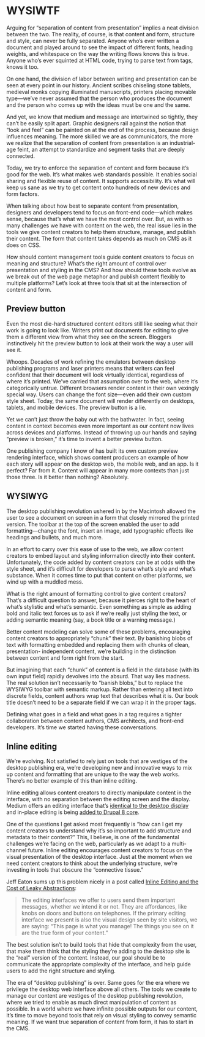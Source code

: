 # WYSIWTF

Arguing for “separation of content from presentation” implies a neat division
between the two. The reality, of course, is that content and form, structure and
style, can never be fully separated. Anyone who’s ever written a document and
played around to see the impact of different fonts, heading weights, and
whitespace on the way the writing flows knows this is true. Anyone who’s ever
squinted at HTML code, trying to parse text from tags, knows it too.

On one hand, the division of labor between writing and presentation can be seen
at every point in our history. Ancient scribes chiseling stone tablets, medieval
monks copying illuminated manuscripts, printers placing movable type—we’ve never
assumed that the person who produces the document and the person who comes up
with the ideas must be one and the same.

And yet, we know that medium and message are intertwined so tightly, they can’t
be easily split apart. Graphic designers rail against the notion that “look and
feel” can be painted on at the end of the process, because design influences
meaning. The more skilled we are as communicators, the more we realize that the
separation of content from presentation is an industrial-age feint, an attempt
to standardize and segment tasks that are deeply connected.

Today, we try to enforce the separation of content and form because it’s good
for the web. It’s what makes web standards possible. It enables social sharing
and flexible reuse of content. It supports accessibility. It’s what will keep us
sane as we try to get content onto hundreds of new devices and form factors.

When talking about how best to separate content from presentation, designers and
developers tend to focus on front-end code—which makes sense, because that’s
what we have the most control over. But, as with so many challenges we have with
content on the web, the real issue lies in the tools we give content creators to
help them structure, manage, and publish their content. The form that content
takes depends as much on CMS as it does on CSS.

How should content management tools guide content creators to focus on meaning
and structure? What’s the right amount of control over presentation and styling
in the CMS? And how should these tools evolve as we break out of the web page
metaphor and publish content flexibly to multiple platforms? Let’s look at three
tools that sit at the intersection of content and form.

## Preview button

Even the most die-hard structured content editors still like seeing what their
work is going to look like. Writers print out documents for editing to give them
a different view from what they see on the screen. Bloggers instinctively hit
the preview button to look at their work the way a user will see it.

Whoops. Decades of work refining the emulators between desktop publishing
programs and laser printers means that writers can feel confident that their
document will look virtually identical, regardless of where it’s printed. We’ve
carried that assumption over to the web, where it’s categorically untrue.
Different browsers render content in their own vexingly special way. Users can
change the font size—even add their own custom style sheet. Today, the same
document will render differently on desktops, tablets, and mobile devices. The
preview button is a lie.

Yet we can’t just throw the baby out with the bathwater. In fact, seeing content
in context becomes even more important as our content now lives across devices
and platforms. Instead of throwing up our hands and saying “preview is broken,”
it’s time to invent a better preview button.

One publishing company I know of has built its own custom preview rendering
interface, which shows content producers an example of how each story will
appear on the desktop web, the mobile web, and an app. Is it perfect? Far from
it. Content will appear in many more contexts than just those three. Is it
better than nothing? Absolutely.

## WYSIWYG

The desktop publishing revolution ushered in by the Macintosh allowed the user
to see a document on screen in a form that closely mirrored the printed version.
The toolbar at the top of the screen enabled the user to add formatting—change
the font, insert an image, add typographic effects like headings and bullets,
and much more.

In an effort to carry over this ease of use to the web, we allow content
creators to embed layout and styling information directly into their content.
Unfortunately, the code added by content creators can be at odds with the style
sheet, and it’s difficult for developers to parse what’s style and what’s
substance. When it comes time to put that content on other platforms, we wind up
with a muddled mess.

What is the right amount of formatting control to give content creators? That’s
a difficult question to answer, because it pierces right to the heart of what’s
stylistic and what’s semantic. Even something as simple as adding bold and
italic text forces us to ask if we’re really just styling the text, or adding
semantic meaning (say, a book title or a warning message.)

Better content modeling can solve some of these problems, encouraging content
creators to appropriately “chunk” their text. By banishing blobs of text with
formatting embedded and replacing them with chunks of clean, presentation-
independent content, we’re building in the distinction between content and form
right from the start.

But imagining that each “chunk” of content is a field in the database (with its
own input field) rapidly devolves into the absurd. That way lies madness. The
real solution isn’t necessarily to “banish blobs,” but to replace the WYSIWYG
toolbar with semantic markup. Rather than entering all text into discrete
fields, content authors wrap text that describes what it is. Our book title
doesn’t need to be a separate field if we can wrap it in the proper tags.

Defining what goes in a field and what goes in a tag requires a tighter
collaboration between content authors, CMS architects, and front-end developers.
It’s time we started having these conversations.

## Inline editing

We’re evolving. Not satisfied to rely just on tools that are vestiges of the
desktop publishing era, we’re developing new and innovative ways to mix up
content and formatting that are unique to the way the web works. There’s no
better example of this than inline editing.

Inline editing allows content creators to directly manipulate content in the
interface, with no separation between the editing screen and the display. Medium
offers an editing interface that’s [identical to the desktop
display](https://medium.com/about/df8eac9f4a5e) and in-place editing is being
[added to Drupal 8 core][1].

One of the questions I get asked most frequently is “how can I get my content
creators to understand why it’s so important to add structure and metadata to
their content?” This, I believe, is one of the fundamental challenges we’re
facing on the web, particularly as we adapt to a multi-channel future. Inline
editing encourages content creators to focus on the visual presentation of the
desktop interface. Just at the moment when we need content creators to think
about the underlying structure, we’re investing in tools that obscure the
“connective tissue.”

Jeff Eaton sums up this problem nicely in a post called 
[Inline Editing and the Cost of Leaky Abstractions][2]:

> The editing interfaces we offer to users send them important messages, 
whether we intend it or not. They are affordances, like knobs on doors and 
buttons on telephones. If the primary editing interface we present is also the 
visual design seen by site visitors, we are saying: “This page is what you 
manage! The things you see on it are the true form of your content.”

The best solution isn’t to build tools that hide that complexity from the user,
that make them think that the styling they’re adding to the desktop site is the
“real” version of the content. Instead, our goal should be to communicate the
appropriate complexity of the interface, and help guide users to add the right
structure and styling.

The era of “desktop publishing” is over. Same goes for the era where we
privilege the desktop web interface above all others. The tools we create to
manage our content are vestiges of the desktop publishing revolution, where we
tried to enable as much direct manipulation of content as possible. In a world
where we have infinite possible outputs for our content, it’s time to move
beyond tools that rely on visual styling to convey semantic meaning. If we want
true separation of content from form, it has to start in the CMS.

[1]: http://drupal.org/project/spark
[2]: https://www.lullabot.com/articles/inline-editing-and-cost-leaky-abstractions